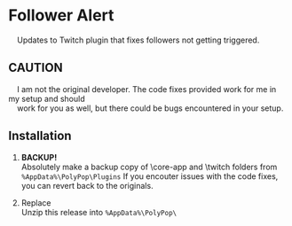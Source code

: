 # Follower Alert
&nbsp;&nbsp;&nbsp; Updates to Twitch plugin that fixes followers not getting triggered.

## CAUTION
&nbsp;&nbsp;&nbsp; I am not the original developer.  The code fixes provided work for me in my setup and should <br />
&nbsp;&nbsp;&nbsp; work for you as well, but there could be bugs encountered in your setup.  

## Installation
1. **BACKUP!** <br />
Absolutely make a backup copy of \core-app and \twitch folders from `%AppData%\PolyPop\Plugins`
If you encouter issues with the code fixes, you can revert back to the originals.

2. Replace <br />
Unzip this release into `%AppData%\PolyPop\`






